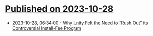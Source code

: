 # [Published on 2023-10-28](index.md)

* [2023-10-28, 06:34:00](https://soylentnews.org/article.pl?sid=23/10/27/0545251&from=rss) - [Why Unity Felt the Need to “Rush Out” its Controversial Install-Fee Program](https://soylentnews.org/article.pl?sid=23/10/27/0545251&from=rss)
